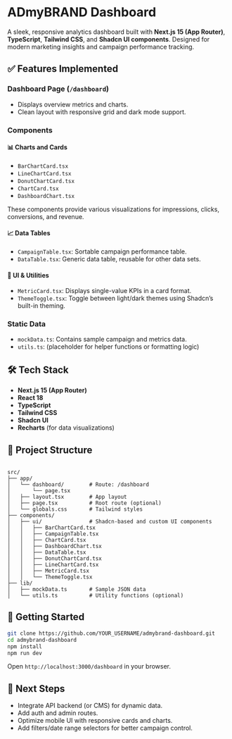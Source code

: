 
# ADmyBRAND Dashboard

A sleek, responsive analytics dashboard built with **Next.js 15 (App Router)**, **TypeScript**, **Tailwind CSS**, and **Shadcn UI components**. Designed for modern marketing insights and campaign performance tracking.

## ✅ Features Implemented

### Dashboard Page (`/dashboard`)
- Displays overview metrics and charts.
- Clean layout with responsive grid and dark mode support.

### Components

#### 📊 Charts and Cards
- `BarChartCard.tsx`
- `LineChartCard.tsx`
- `DonutChartCard.tsx`
- `ChartCard.tsx`
- `DashboardChart.tsx`

These components provide various visualizations for impressions, clicks, conversions, and revenue.

#### 📈 Data Tables
- `CampaignTable.tsx`: Sortable campaign performance table.
- `DataTable.tsx`: Generic data table, reusable for other data sets.

#### 🧩 UI & Utilities
- `MetricCard.tsx`: Displays single-value KPIs in a card format.
- `ThemeToggle.tsx`: Toggle between light/dark themes using Shadcn’s built-in theming.

### Static Data
- `mockData.ts`: Contains sample campaign and metrics data.
- `utils.ts`: (placeholder for helper functions or formatting logic)

## 🛠 Tech Stack

- **Next.js 15 (App Router)**
- **React 18**
- **TypeScript**
- **Tailwind CSS**
- **Shadcn UI**
- **Recharts** (for data visualizations)

## 📁 Project Structure

```

src/
├── app/
│   └── dashboard/        # Route: /dashboard
│       └── page.tsx
│   ├── layout.tsx        # App layout
│   ├── page.tsx          # Root route (optional)
│   └── globals.css       # Tailwind styles
├── components/
│   ├── ui/               # Shadcn-based and custom UI components
│   │   ├── BarChartCard.tsx
│   │   ├── CampaignTable.tsx
│   │   ├── ChartCard.tsx
│   │   ├── DashboardChart.tsx
│   │   ├── DataTable.tsx
│   │   ├── DonutChartCard.tsx
│   │   ├── LineChartCard.tsx
│   │   ├── MetricCard.tsx
│   │   └── ThemeToggle.tsx
├── lib/
│   ├── mockData.ts       # Sample JSON data
│   └── utils.ts          # Utility functions (optional)

````

## 🚀 Getting Started

```bash
git clone https://github.com/YOUR_USERNAME/admybrand-dashboard.git
cd admybrand-dashboard
npm install
npm run dev
````

Open `http://localhost:3000/dashboard` in your browser.

## 📌 Next Steps

* Integrate API backend (or CMS) for dynamic data.
* Add auth and admin routes.
* Optimize mobile UI with responsive cards and charts.
* Add filters/date range selectors for better campaign control.



